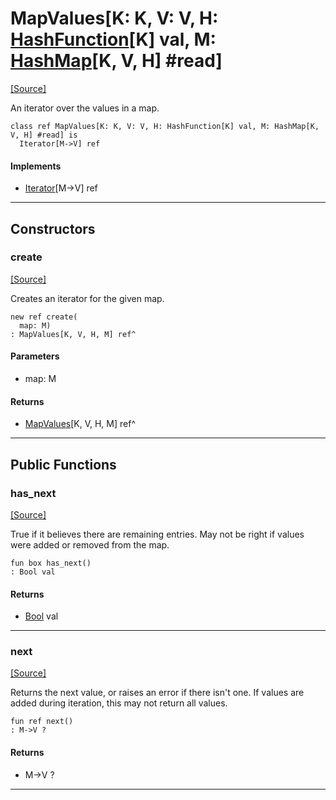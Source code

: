 # MapValues\[K: K, V: V, H: [HashFunction](collections-HashFunction.md)\[K\] val, M: [HashMap](collections-HashMap.md)\[K, V, H\] #read\]
<span class="source-link">[[Source]](src/collections/map.md#L-0-419)</span>

An iterator over the values in a map.


```pony
class ref MapValues[K: K, V: V, H: HashFunction[K] val, M: HashMap[K, V, H] #read] is
  Iterator[M->V] ref
```

#### Implements

* [Iterator](builtin-Iterator.md)\[M->V\] ref

---

## Constructors

### create
<span class="source-link">[[Source]](src/collections/map.md#L-0-428)</span>


Creates an iterator for the given map.


```pony
new ref create(
  map: M)
: MapValues[K, V, H, M] ref^
```
#### Parameters

*   map: M

#### Returns

* [MapValues](collections-MapValues.md)\[K, V, H, M\] ref^

---

## Public Functions

### has_next
<span class="source-link">[[Source]](src/collections/map.md#L-0-434)</span>


True if it believes there are remaining entries. May not be right if values
were added or removed from the map.


```pony
fun box has_next()
: Bool val
```

#### Returns

* [Bool](builtin-Bool.md) val

---

### next
<span class="source-link">[[Source]](src/collections/map.md#L-0-441)</span>


Returns the next value, or raises an error if there isn't one. If values
are added during iteration, this may not return all values.


```pony
fun ref next()
: M->V ?
```

#### Returns

* M->V ?

---


